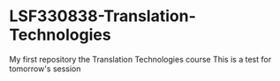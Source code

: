 # LSF330838-Translation-Technologies
My first repository the Translation Technologies course
This is a test for tomorrow's session
